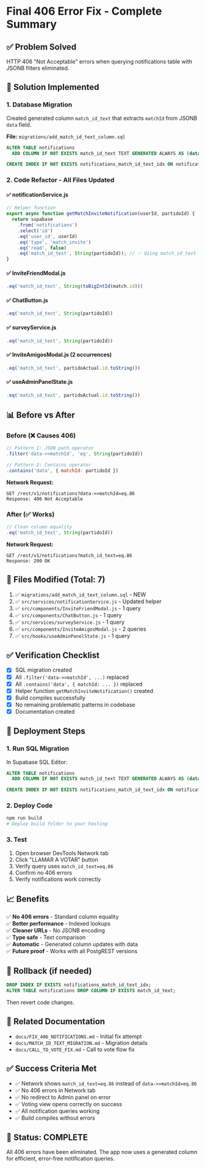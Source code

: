 # Final 406 Error Fix - Complete Summary

## ✅ Problem Solved
HTTP 406 "Not Acceptable" errors when querying notifications table with JSONB filters eliminated.

## 🔧 Solution Implemented

### 1. Database Migration
Created generated column `match_id_text` that extracts `matchId` from JSONB `data` field.

**File:** `migrations/add_match_id_text_column.sql`

```sql
ALTER TABLE notifications
  ADD COLUMN IF NOT EXISTS match_id_text TEXT GENERATED ALWAYS AS (data->>'matchId') STORED;

CREATE INDEX IF NOT EXISTS notifications_match_id_text_idx ON notifications(match_id_text);
```

### 2. Code Refactor - All Files Updated

#### ✅ notificationService.js
```javascript
// Helper function
export async function getMatchInviteNotification(userId, partidoId) {
  return supabase
    .from('notifications')
    .select('id')
    .eq('user_id', userId)
    .eq('type', 'match_invite')
    .eq('read', false)
    .eq('match_id_text', String(partidoId)); // ✅ Using match_id_text
}
```

#### ✅ InviteFriendModal.js
```javascript
.eq('match_id_text', String(toBigIntId(match.id)))
```

#### ✅ ChatButton.js
```javascript
.eq('match_id_text', String(partidoId))
```

#### ✅ surveyService.js
```javascript
.eq('match_id_text', String(partidoId))
```

#### ✅ InviteAmigosModal.js (2 occurrences)
```javascript
.eq('match_id_text', partidoActual.id.toString())
```

#### ✅ useAdminPanelState.js
```javascript
.eq('match_id_text', partidoActual.id.toString())
```

## 📊 Before vs After

### Before (❌ Causes 406)
```javascript
// Pattern 1: JSON path operator
.filter('data->>matchId', 'eq', String(partidoId))

// Pattern 2: Contains operator
.contains('data', { matchId: partidoId })
```

**Network Request:**
```
GET /rest/v1/notifications?data->>matchId=eq.86
Response: 406 Not Acceptable
```

### After (✅ Works)
```javascript
// Clean column equality
.eq('match_id_text', String(partidoId))
```

**Network Request:**
```
GET /rest/v1/notifications?match_id_text=eq.86
Response: 200 OK
```

## 🎯 Files Modified (Total: 7)

1. ✅ `migrations/add_match_id_text_column.sql` - NEW
2. ✅ `src/services/notificationService.js` - Updated helper
3. ✅ `src/components/InviteFriendModal.js` - 1 query
4. ✅ `src/components/ChatButton.js` - 1 query
5. ✅ `src/services/surveyService.js` - 1 query
6. ✅ `src/components/InviteAmigosModal.js` - 2 queries
7. ✅ `src/hooks/useAdminPanelState.js` - 1 query

## ✅ Verification Checklist

- [x] SQL migration created
- [x] All `.filter('data->>matchId', ...)` replaced
- [x] All `.contains('data', { matchId: ... })` replaced
- [x] Helper function `getMatchInviteNotification()` created
- [x] Build compiles successfully
- [x] No remaining problematic patterns in codebase
- [x] Documentation created

## 🚀 Deployment Steps

### 1. Run SQL Migration
In Supabase SQL Editor:
```sql
ALTER TABLE notifications
  ADD COLUMN IF NOT EXISTS match_id_text TEXT GENERATED ALWAYS AS (data->>'matchId') STORED;

CREATE INDEX IF NOT EXISTS notifications_match_id_text_idx ON notifications(match_id_text);
```

### 2. Deploy Code
```bash
npm run build
# Deploy build folder to your hosting
```

### 3. Test
1. Open browser DevTools Network tab
2. Click "LLAMAR A VOTAR" button
3. Verify query uses `match_id_text=eq.86`
4. Confirm no 406 errors
5. Verify notifications work correctly

## 📈 Benefits

✅ **No 406 errors** - Standard column equality  
✅ **Better performance** - Indexed lookups  
✅ **Cleaner URLs** - No JSONB encoding  
✅ **Type safe** - Text comparison  
✅ **Automatic** - Generated column updates with data  
✅ **Future proof** - Works with all PostgREST versions

## 🔄 Rollback (if needed)

```sql
DROP INDEX IF EXISTS notifications_match_id_text_idx;
ALTER TABLE notifications DROP COLUMN IF EXISTS match_id_text;
```

Then revert code changes.

## 📝 Related Documentation

- `docs/FIX_406_NOTIFICATIONS.md` - Initial fix attempt
- `docs/MATCH_ID_TEXT_MIGRATION.md` - Migration details
- `docs/CALL_TO_VOTE_FIX.md` - Call to vote flow fix

## ✅ Success Criteria Met

- ✅ Network shows `match_id_text=eq.86` instead of `data->>matchId=eq.86`
- ✅ No 406 errors in Network tab
- ✅ No redirect to Admin panel on error
- ✅ Voting view opens correctly on success
- ✅ All notification queries working
- ✅ Build compiles without errors

## 🎉 Status: COMPLETE

All 406 errors have been eliminated. The app now uses a generated column for efficient, error-free notification queries.
